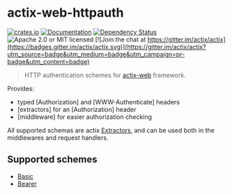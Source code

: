 # actix-web-httpauth

[![crates.io](https://img.shields.io/crates/v/actix-web-httpauth)](https://crates.io/crates/actix-web-httpauth)
[![Documentation](https://docs.rs/actix-web-httpauth/badge.svg)](https://docs.rs/actix-web-httpauth)
[![Dependency Status](https://deps.rs/crate/actix-web-httpauth/0.4.0/status.svg)](https://deps.rs/crate/actix-web-httpauth/0.4.0)
![Apache 2.0 or MIT licensed](https://img.shields.io/crates/l/actix-web-httpauth)
[![Join the chat at https://gitter.im/actix/actix](https://badges.gitter.im/actix/actix.svg)](https://gitter.im/actix/actix?utm_source=badge&utm_medium=badge&utm_campaign=pr-badge&utm_content=badge)

> HTTP authentication schemes for [actix-web](https://github.com/actix/actix-web) framework.

Provides:
 * typed [Authorization] and [WWW-Authenticate] headers
 * [extractors] for an [Authorization] header
 * [middleware] for easier authorization checking

All supported schemas are actix [Extractors](https://docs.rs/actix-web/2.0.0/actix_web/trait.FromRequest.html),
and can be used both in the middlewares and request handlers.

## Supported schemes

 * [Basic](https://tools.ietf.org/html/rfc7617)
 * [Bearer](https://tools.ietf.org/html/rfc6750)
